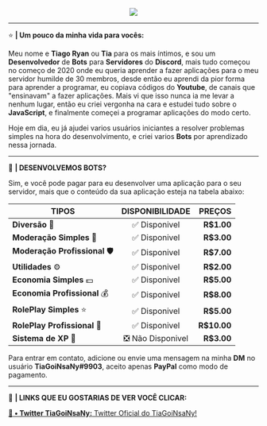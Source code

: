 <p align="center">
<img src="https://github.com/TiaGoiNsaNy/TiaGoiNsaNy/blob/main/tiagoinsany.png">
<br>

---
:star: **| Um pouco da minha vida para vocês:**

Meu nome e **Tiago Ryan** ou **Tia** para os mais íntimos, e sou um **Desenvolvedor** de **Bots** para **Servidores** do **Discord**, mais tudo começou no começo de 2020 onde eu queria aprender a fazer aplicações para o meu servidor humilde de 30 membros, desde então eu aprendi da pior forma para aprender a programar, eu copiava códigos do **Youtube**, de canais que "ensinavam" a fazer aplicações. Mais vi que isso nunca ia me levar a nenhum lugar, então eu criei vergonha na cara e estudei tudo sobre o **JavaScript**, e finalmente começei a programar aplicações do modo certo.

Hoje em dia, eu já ajudei varios usuários iniciantes a resolver problemas simples na hora do desenvolvimento, e criei varios **Bots** por aprendizado nessa jornada.

---
:robot: **| DESENVOLVEMOS BOTS?**

Sim, e você pode pagar para eu desenvolver uma aplicação para o seu servidor, mais que o conteúdo da sua aplicação esteja na tabela abaixo:

| **TIPOS** | **DISPONIBILIDADE** | **PREÇOS** |
|-------|:--------------:|-------:|
| **Diversão** :rofl: | :white_check_mark: Disponivel | **R$1.00**|
| **Moderação Simples** :police_officer: | :white_check_mark: Disponivel | **R$3.00**|
| **Moderação Profissional** :shield: | :white_check_mark: Disponivel | **R$7.00**|
| **Utilidades** :gear: | :white_check_mark: Disponivel | **R$2.00**|
| **Economia Simples** :dollar: | :white_check_mark: Disponivel | **R$5.00**|
| **Economia Profissional** :moneybag: | :white_check_mark: Disponivel | **R$8.00**|
| **RolePlay Simples** :star: | :white_check_mark: Disponivel | **R$5.00**|
| **RolePlay Profissional** :star2: | :white_check_mark: Disponivel | **R$10.00**|
| **Sistema de XP** :trident: | :negative_squared_cross_mark: Não Disponivel | **R$3.00**|

Para entrar em contato, adicione ou envie uma mensagem na minha **DM** no usuário **TiaGoiNsaNy#9903**, aceito apenas **PayPal** como modo de pagamento.

---

:link: **| LINKS QUE EU GOSTARIAS DE VER VOCÊ CLICAR:**

[**:wrench: • Twitter TiaGoiNsaNy:** Twitter Oficial do TiaGoiNsaNy!](https://twitter.com/TiaGoiNsaNy)
